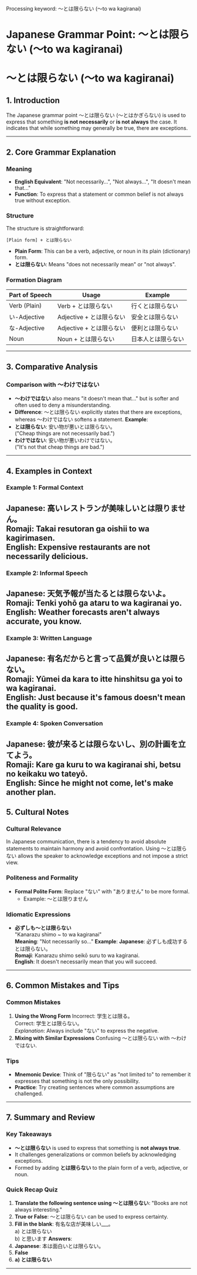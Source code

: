 Processing keyword: ～とは限らない (〜to wa kagiranai)
# Japanese Grammar Point: ～とは限らない (〜to wa kagiranai)
# ～とは限らない (〜to wa kagiranai)
## 1. Introduction
The Japanese grammar point ～とは限らない (〜と​は​かぎ​らない) is used to express that something **is not necessarily** or **is not always** the case. It indicates that while something may generally be true, there are exceptions.

---
## 2. Core Grammar Explanation
### Meaning
- **English Equivalent**: "Not necessarily...", "Not always...", "It doesn't mean that..."
- **Function**: To express that a statement or common belief is not always true without exception.
### Structure
The structure is straightforward:
```
[Plain form] + とは限らない
```
- **Plain Form**: This can be a verb, adjective, or noun in its plain (dictionary) form.
- **とは限らない**: Means "does not necessarily mean" or "not always".
### Formation Diagram
| Part of Speech | Usage                        | Example             |
|----------------|------------------------------|---------------------|
| Verb (Plain)   | Verb + とは限らない           | 行くとは限らない     |
| い-Adjective    | Adjective + とは限らない     | 安全とは限らない     |
| な-Adjective    | Adjective + とは限らない     | 便利とは限らない     |
| Noun           | Noun + とは限らない           | 日本人とは限らない   |
---
## 3. Comparative Analysis
### Comparison with ～わけではない
- **～わけではない** also means "it doesn't mean that..." but is softer and often used to deny a misunderstanding.
- **Difference**: ～とは限らない explicitly states that there are exceptions, whereas ～わけではない softens a statement.
**Example**:
- **とは限らない**: 安い物が悪いとは限らない。  
  ("Cheap things are not necessarily bad.")
- **わけではない**: 安い物が悪いわけではない。  
  ("It's not that cheap things are bad.")
---
## 4. Examples in Context
### Example 1: Formal Context
**Japanese**: 高いレストランが美味しいとは限りません。  
**Romaji**: Takai resutoran ga oishii to wa kagirimasen.  
**English**: Expensive restaurants are not necessarily delicious.
---
### Example 2: Informal Speech
**Japanese**: 天気予報が当たるとは限らないよ。  
**Romaji**: Tenki yohō ga ataru to wa kagiranai yo.  
**English**: Weather forecasts aren't always accurate, you know.
---
### Example 3: Written Language
**Japanese**: 有名だからと言って品質が良いとは限らない。  
**Romaji**: Yūmei da kara to itte hinshitsu ga yoi to wa kagiranai.  
**English**: Just because it's famous doesn't mean the quality is good.
---
### Example 4: Spoken Conversation
**Japanese**: 彼が来るとは限らないし、別の計画を立てよう。  
**Romaji**: Kare ga kuru to wa kagiranai shi, betsu no keikaku wo tateyō.  
**English**: Since he might not come, let's make another plan.
---
## 5. Cultural Notes
### Cultural Relevance
In Japanese communication, there is a tendency to avoid absolute statements to maintain harmony and avoid confrontation. Using ～とは限らない allows the speaker to acknowledge exceptions and not impose a strict view.
### Politeness and Formality
- **Formal Polite Form**: Replace "ない" with "ありません" to be more formal.
  - Example: ～とは限りません
### Idiomatic Expressions
- **必ずしも～とは限らない**  
  "Kanarazu shimo ~ to wa kagiranai"  
  **Meaning**: "Not necessarily so..."
**Example**:
**Japanese**: 必ずしも成功するとは限らない。  
**Romaji**: Kanarazu shimo seikō suru to wa kagiranai.  
**English**: It doesn't necessarily mean that you will succeed.
---
## 6. Common Mistakes and Tips
### Common Mistakes
1. **Using the Wrong Form**
   Incorrect: 学生とは限る。  
   Correct: 学生とは限らない。  
   *Explanation*: Always include "ない" to express the negative.
2. **Mixing with Similar Expressions**
   Confusing ～とは限らない with ～わけではない.
### Tips
- **Mnemonic Device**: Think of "限らない" as "not limited to" to remember it expresses that something is not the only possibility.
- **Practice**: Try creating sentences where common assumptions are challenged.
---
## 7. Summary and Review
### Key Takeaways
- **～とは限らない** is used to express that something is **not always true**.
- It challenges generalizations or common beliefs by acknowledging exceptions.
- Formed by adding **とは限らない** to the plain form of a verb, adjective, or noun.
### Quick Recap Quiz
1. **Translate the following sentence using ～とは限らない**:
   "Books are not always interesting."
2. **True or False**:
   ～とは限らない can be used to express certainty.  
3. **Fill in the blank**:
   有名な店が美味しい___。  
   a) とは限らない  
   b) と思います
**Answers**:
1. **Japanese**: 本は面白いとは限らない。  
2. **False**  
3. **a) とは限らない**
---
